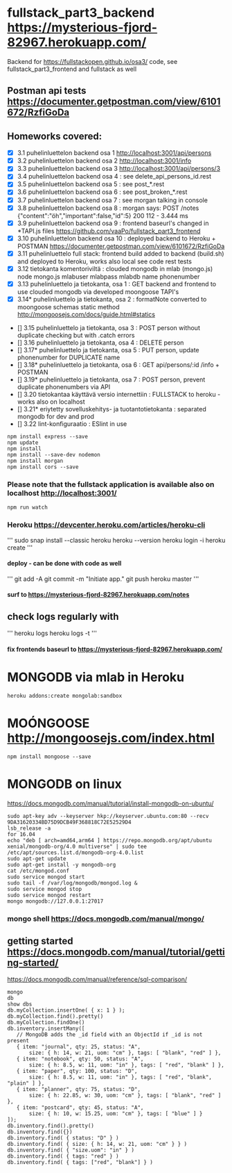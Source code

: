# fullstack_part3_backend <https://mysterious-fjord-82967.herokuapp.com/>
Backend for https://fullstackopen.github.io/osa3/ code, see fullstack_part3_frontend and fullstack as well

## Postman api tests <https://documenter.getpostman.com/view/6101672/RzfiGoDa>

## Homeworks covered:
- [x] 3.1 puhelinluettelon backend osa 1 <http://localhost:3001/api/persons>
- [x] 3.2 puhelinluettelon backend osa 2 <http://localhost:3001/info>
- [x] 3.3 puhelinluettelon backend osa 3 <http://localhost:3001/api/persons/3>
- [x] 3.4 puhelinluettelon backend osa 4 : see delete_api_persons_id.rest
- [x] 3.5 puhelinluettelon backend osa 5 : see post_*.rest
- [x] 3.6 puhelinluettelon backend osa 6 : see post_broken_*.rest
- [x] 3.7 puhelinluettelon backend osa 7 : see morgan talking in console
- [x] 3.8 puhelinluettelon backend osa 8 : morgan says: POST /notes {"content":"öh","important":false,"id":5} 200 112 - 3.444 ms
- [x] 3.9 puhelinluettelon backend osa 9 : frontend baseurl's changed in *TAPI.js files <https://github.com/vaaPo/fullstack_part3_frontend>
- [x] 3.10 puhelinluettelon backend osa 10 : deployed backend to Heroku + POSTMAN <https://documenter.getpostman.com/view/6101672/RzfiGoDa>
- [x] 3.11 puhelinluettelo full stack: frontend build added to backend (build.sh) and deployed to Heroku, works also local see code rest tests
- [x] 3.12 tietokanta komentoriviltä : clouded mongodb in mlab (mongo.js) node mongo.js mlabuser mlabpass mlabdb name phonenumber
- [x] 3.13 puhelinluettelo ja tietokanta, osa 1 : GET backend and frontend to use clouded mongodb via developed moongoose TAPI's 
- [x] 3.14* puhelinluettelo ja tietokanta, osa 2 : formatNote converted to moongoose schemas static method <http://mongoosejs.com/docs/guide.html#statics>
- [] 3.15 puhelinluettelo ja tietokanta, osa 3 : POST person without duplicate checking but with .catch errors
- [] 3.16 puhelinluettelo ja tietokanta, osa 4 : DELETE person
- [] 3.17* puhelinluettelo ja tietokanta, osa 5 : PUT person, update phonenumber for DUPLICATE name
- [] 3.18* puhelinluettelo ja tietokanta, osa 6 : GET api/persons/:id /info + POSTMAN
- [] 3.19* puhelinluettelo ja tietokanta, osa 7 : POST person, prevent duplicate phonenumbers via API
- [] 3.20 tietokantaa käyttävä versio internettiin : FULLSTACK to heroku - works also on localhost
- [] 3.21* eriytetty sovelluskehitys- ja tuotantotietokanta : separated mongodb for dev and prod
- [] 3.22 lint-konfiguraatio : ESlint in use
```
npm install express --save
npm update
npm install
npm install --save-dev nodemon
npm install morgan
npm install cors --save
```
### Please note that the fullstack application is available also on localhost <http://localhost:3001/>
```
npm run watch
```
### Heroku <https://devcenter.heroku.com/articles/heroku-cli>
'''
sudo snap install --classic heroku
heroku --version
heroku login -i
heroku create
'''
#### deploy - can be done with code as well
'''
git add -A
git commit -m "Initiate app."
git push heroku master
'''
#### surf to <https://mysterious-fjord-82967.herokuapp.com/notes>
## check logs regularly with
'''
heroku logs
heroku logs -t
'''
#### fix frontends baseurl to https://mysterious-fjord-82967.herokuapp.com/

# MONGODB via mlab in Heroku
```
heroku addons:create mongolab:sandbox
```
# MOÓNGOOSE <http://mongoosejs.com/index.html>
```
npm install mongoose --save
```


# MONGODB on linux
<https://docs.mongodb.com/manual/tutorial/install-mongodb-on-ubuntu/>
```
sudo apt-key adv --keyserver hkp://keyserver.ubuntu.com:80 --recv 9DA31620334BD75D9DCB49F368818C72E52529D4
lsb_release -a
for 16.04
echo "deb [ arch=amd64,arm64 ] https://repo.mongodb.org/apt/ubuntu xenial/mongodb-org/4.0 multiverse" | sudo tee /etc/apt/sources.list.d/mongodb-org-4.0.list
sudo apt-get update
sudo apt-get install -y mongodb-org
cat /etc/mongod.conf
sudo service mongod start
sudo tail -f /var/log/mongodb/mongod.log &
sudo service mongod stop
sudo service mongod restart
mongo mongodb://127.0.0.1:27017
```
### mongo shell <https://docs.mongodb.com/manual/mongo/>
## getting started <https://docs.mongodb.com/manual/tutorial/getting-started/>
<https://docs.mongodb.com/manual/reference/sql-comparison/>
```
mongo
db
show dbs
db.myCollection.insertOne( { x: 1 } );
db.myCollection.find().pretty()
db.myCollection.findOne()
db.inventory.insertMany([
   // MongoDB adds the _id field with an ObjectId if _id is not present
   { item: "journal", qty: 25, status: "A",
       size: { h: 14, w: 21, uom: "cm" }, tags: [ "blank", "red" ] },
   { item: "notebook", qty: 50, status: "A",
       size: { h: 8.5, w: 11, uom: "in" }, tags: [ "red", "blank" ] },
   { item: "paper", qty: 100, status: "D",
       size: { h: 8.5, w: 11, uom: "in" }, tags: [ "red", "blank", "plain" ] },
   { item: "planner", qty: 75, status: "D",
       size: { h: 22.85, w: 30, uom: "cm" }, tags: [ "blank", "red" ] },
   { item: "postcard", qty: 45, status: "A",
       size: { h: 10, w: 15.25, uom: "cm" }, tags: [ "blue" ] }
]);
db.inventory.find().pretty()
db.inventory.find({})
db.inventory.find( { status: "D" } )
db.inventory.find( { size: { h: 14, w: 21, uom: "cm" } } )
db.inventory.find( { "size.uom": "in" } )
db.inventory.find( { tags: "red" } )
db.inventory.find( { tags: ["red", "blank"] } )


```

